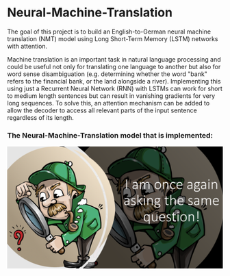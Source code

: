 # Neural-Machine-Translation
The goal of this project is to build an English-to-German neural machine translation (NMT) model using Long Short-Term Memory (LSTM) networks with attention.

Machine translation is an important task in natural language processing and could be useful not only for translating one language to another but also for word sense disambiguation (e.g. determining whether the word "bank" refers to the financial bank, or the land alongside a river). Implementing this using just a Recurrent Neural Network (RNN) with LSTMs can work for short to medium length sentences but can result in vanishing gradients for very long sequences. To solve this, an attention mechanism can be added to allow the decoder to access all relevant parts of the input sentence regardless of its length. 

### The Neural-Machine-Translation model that is implemented:

![Alt Text](https://github.com/saeedkhaki92/NLP-Question-duplicates/blob/main/meme.png)
